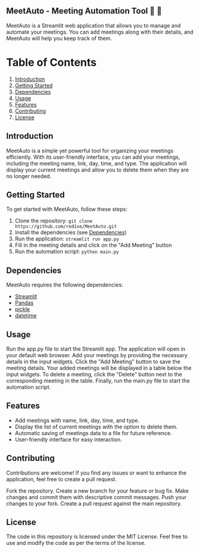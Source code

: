 ## MeetAuto - Meeting Automation Tool :robot: :calendar:

MeetAuto is a Streamlit web application that allows you to manage and automate your meetings. You can add meetings along with their details, and MeetAuto will help you keep track of them.

# Table of Contents

1. [Introduction](#introduction)
2. [Getting Started](#getting-started)
3. [Dependencies](#dependencies)
4. [Usage](#usage)
5. [Features](#features)
6. [Contributing](#contributing)
7. [License](#license)

## Introduction

MeetAuto is a simple yet powerful tool for organizing your meetings efficiently. With its user-friendly interface, you can add your meetings, including the meeting name, link, day, time, and type. The application will display your current meetings and allow you to delete them when they are no longer needed.

## Getting Started

To get started with MeetAuto, follow these steps:

1. Clone the repository:
   `git clone https://github.com/red1xe/MeetAuto.git`
2. Install the dependencies (see [Dependencies](#dependencies))
3. Run the application:
   `streamlit run app.py`
4. Fill in the meeting details and click on the "Add Meeting" button
5. Run the automation script:
   `python main.py`

## Dependencies

MeetAuto requires the following dependencies:

- [Streamlit](https://streamlit.io/)
- [Pandas](https://pandas.pydata.org/)
- [pickle](https://docs.python.org/3/library/pickle.html)
- [datetime](https://docs.python.org/3/library/datetime.html)

## Usage

Run the app.py file to start the Streamlit app.
The application will open in your default web browser.
Add your meetings by providing the necessary details in the input widgets.
Click the "Add Meeting" button to save the meeting details.
Your added meetings will be displayed in a table below the input widgets.
To delete a meeting, click the "Delete" button next to the corresponding meeting in the table.
Finally, run the main.py file to start the automation script.

## Features

- Add meetings with name, link, day, time, and type.
- Display the list of current meetings with the option to delete them.
- Automatic saving of meetings data to a file for future reference.
- User-friendly interface for easy interaction.

## Contributing

Contributions are welcome! If you find any issues or want to enhance the application, feel free to create a pull request.

Fork the repository.
Create a new branch for your feature or bug fix.
Make changes and commit them with descriptive commit messages.
Push your changes to your fork.
Create a pull request against the main repository.

## License

The code in this repository is licensed under the MIT License. Feel free to use and modify the code as per the terms of the license.

